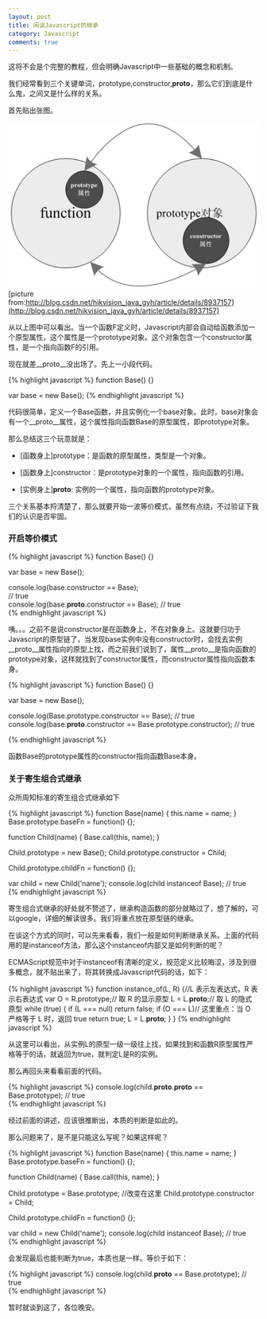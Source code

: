 ```yaml
---
layout: post
title: 闲谈Javascript的继承
category: Javascript
comments: true
---
```


这将不会是个完整的教程，但会明确Javascript中一些基础的概念和机制。

我们经常看到三个关键单词，prototype,constructor,__proto__，那么它们到底是什么鬼，之间又是什么样的关系。

首先贴出张图。

![菜单](/images/javascript-inheritance/prototype.jpg)
[picture from:http://blog.csdn.net/hikvision_java_gyh/article/details/8937157](http://blog.csdn.net/hikvision_java_gyh/article/details/8937157)

从以上图中可以看出。当一个函数F定义时，Javascript内部会自动给函数添加一个原型属性，这个属性是一个prototype对象。这个对象包含一个constructor属性，是一个指向函数F的引用。

现在就差__proto__没出场了。先上一小段代码。

{% highlight javascript %}
  function Base() {}

  var base = new Base();
{% endhighlight javascript %}

代码很简单，定义一个Base函数，并且实例化一个base对象。此时，base对象会有一个__proto__属性，这个属性指向函数Base的原型属性，即prototype对象。

那么总结这三个玩意就是：

*	[函数身上]prototype：是函数的原型属性，类型是一个对象。

* [函数身上]constructor：是prototype对象的一个属性，指向函数的引用。

* [实例身上]__proto__: 实例的一个属性，指向函数的prototype对象。

三个关系基本捋清楚了，那么就要开始一波等价模式，虽然有点绕，不过验证下我们的认识是否牢固。


### 开启等价模式

{% highlight javascript %}
  function Base() {}

  var base = new Base();

  console.log(base.constructor == Base);  
  // true              
  console.log(base.__proto__.constructor == Base);
  // true     
{% endhighlight javascript %}

咦。。。之前不是说constructor是在函数身上，不在对象身上。这就要归功于Javascript的原型链了，当发现base实例中没有constructor时，会找去实例__proto__属性指向的原型上找，而之前我们说到了，属性__proto__是指向函数的prototype对象，这样就找到了constructor属性，而constructor属性指向函数本身。

{% highlight javascript %}
  function Base() {}

  var base = new Base();

  console.log(Base.prototype.constructor == Base);
  // true    
  console.log(base.__proto__.constructor == Base.prototype.constructor);
  // true     

{% endhighlight javascript %}

函数Base的prototype属性的constructor指向函数Base本身。

### 关于寄生组合式继承

众所周知标准的寄生组合式继承如下

{% highlight javascript %}
  function Base(name) {
   this.name = name;
  }
  Base.prototype.baseFn = function() {};

  function Child(name) {
   Base.call(this, name);
  }

  Child.prototype = new Base();
  Child.prototype.constructor = Child;

  Child.prototype.childFn = function() {};

  var child = new Child('name');
  console.log(child instanceof Base);
  // true   
{% endhighlight javascript %}

寄生组合式继承的好处就不赘述了，继承构造函数的部分就略过了，想了解的，可以google，详细的解读很多。我们将重点放在原型链的继承。

在谈这个方式的同时，可以先来看看，我们一般是如何判断继承关系。上面的代码用的是instanceof方法，那么这个instanceof内部又是如何判断的呢？

ECMAScript规范中对于instanceof有清晰的定义，规范定义比较晦涩，涉及到很多概念，就不贴出来了，将其转换成Javascript代码的话，如下：

{% highlight javascript %}
function instance_of(L, R) {//L 表示左表达式，R 表示右表达式
 var O = R.prototype;// 取 R 的显示原型
 L = L.__proto__;// 取 L 的隐式原型
 while (true) {
   if (L === null)
     return false;
   if (O === L)// 这里重点：当 O 严格等于 L 时，返回 true
     return true;
   L = L.__proto__;
 }
}
{% endhighlight javascript %}

从这里可以看出，从实例L的原型一级一级往上找，如果找到和函数R原型属性严格等于的话，就返回为true，就判定L是R的实例。

那么再回头来看看前面的代码。

{% highlight javascript %}
  console.log(child.__proto__.__proto__ == Base.prototype);
  // true   
{% endhighlight javascript %}

经过前面的讲述，应该很推断出，本质的判断是如此的。

那么问题来了，是不是只能这么写呢？如果这样呢？

{% highlight javascript %}
  function Base(name) {
   this.name = name;
  }
  Base.prototype.baseFn = function() {};

  function Child(name) {
   Base.call(this, name);
  }

  Child.prototype = Base.prototype;       //改变在这里
  Child.prototype.constructor = Child;

  Child.prototype.childFn = function() {};

  var child = new Child('name');
  console.log(child instanceof Base);
  // true   
{% endhighlight javascript %}

会发现最后也能判断为true，本质也是一样。等价于如下：

{% highlight javascript %}
  console.log(child.__proto__ == Base.prototype);
  // true   
{% endhighlight javascript %}


暂时就谈到这了，各位晚安。
